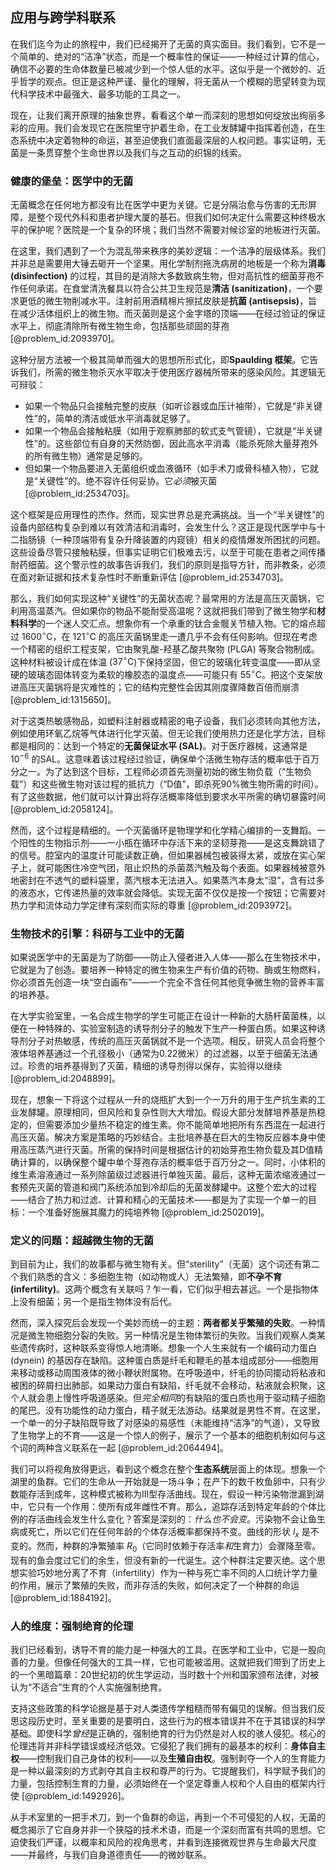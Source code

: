 ## 应用与跨学科联系

在我们迄今为止的旅程中，我们已经揭开了无菌的真实面目。我们看到，它不是一个简单的、绝对的“洁净”状态，而是一个概率性的保证——一种经过计算的信心，确信不必要的生命体数量已被减少到一个惊人低的水平。这似乎是一个微妙的、近乎哲学的观点。但正是这种严谨、量化的理解，将无菌从一个模糊的愿望转变为现代科学技术中最强大、最多功能的工具之一。

现在，让我们离开原理的抽象世界，看看这个单一而深刻的思想如何绽放出绚丽多彩的应用。我们会发现它在医院里守护着生命，在工业发酵罐中指挥着创造，在生态系统中决定着物种的命运，甚至迫使我们直面最深层的人权问题。事实证明，无菌是一条贯穿整个生命世界以及我们与之互动的织锦的线索。

### 健康的堡垒：医学中的无菌

无菌概念在任何地方都没有比在医学中更为关键。它是分隔治愈与伤害的无形屏障，是整个现代外科和患者护理大厦的基石。但我们如何决定什么需要这种终极水平的保护呢？医院是一个复杂的环境；我们当然不需要对候诊室的地板进行灭菌。

在这里，我们遇到了一个为混乱带来秩序的美妙逻辑：一个洁净的层级体系。我们并非总是需要用大锤去砸开一个坚果。用化学制剂拖洗病房的地板是一个称为**消毒 (disinfection)** 的过程，其目的是消除大多数致病生物，但对高抗性的细菌芽孢不作任何承诺。在食堂清洗餐具以符合公共卫生规范是**清洁 (sanitization)**，一个要求更低的微生物削减水平。注射前用酒精棉片擦拭皮肤是**抗菌 (antisepsis)**，旨在减少活体组织上的微生物。而灭菌则是这个金字塔的顶端——在经过验证的保证水平上，彻底清除所有微生物生命，包括那些顽固的芽孢 [@problem_id:2093970]。

这种分层方法被一个极其简单而强大的思想所形式化，即**Spaulding 框架**。它告诉我们，所需的微生物杀灭水平取决于使用医疗器械所带来的感染风险。其逻辑无可辩驳：
- 如果一个物品只会接触完整的皮肤（如听诊器或血压计袖带），它就是“非关键性”的，简单的清洁或低水平消毒就足够了。
- 如果一个物品会接触粘膜（如用于观察肺部的软式支气管镜），它就是“半关键性”的。这些部位有自身的天然防御，因此高水平消毒（能杀死除大量芽孢外的所有微生物）通常是足够的。
- 但如果一个物品要进入无菌组织或血液循环（如手术刀或骨科植入物），它就是“关键性”的。绝不容许任何妥协。它*必须*被灭菌 [@problem_id:2534703]。

这个框架是应用理性的杰作。然而，现实世界总是充满挑战。当一个“半关键性”的设备内部结构复杂到难以有效清洁和消毒时，会发生什么？这正是现代医学中与十二指肠镜（一种顶端带有复杂升降装置的内窥镜）相关的疫情爆发所困扰的问题。这些设备尽管只接触粘膜，但事实证明它们极难去污，以至于可能在患者之间传播耐药细菌。这个警示性的故事告诉我们，我们的原则是指导方针，而非教条，必须在面对新证据和技术复杂性时不断重新评估 [@problem_id:2534703]。

那么，我们如何实现这种“关键性”的无菌状态呢？最常用的方法是高压灭菌锅，它利用高温蒸汽。但如果你的物品不能耐受高温呢？这就把我们带到了微生物学和**材料科学**的一个迷人交汇点。想象你有一个承重的钛合金髋关节植入物。它的熔点超过 $1600^\circ\text{C}$，在 $121^\circ\text{C}$ 的高压灭菌锅里走一遭几乎不会有任何影响。但现在考虑一个精密的组织工程支架，它由聚乳酸-羟基乙酸共聚物 (PLGA) 等聚合物制成。这种材料被设计成在体温 ($37^\circ\text{C}$)下保持坚固，但它的玻璃化转变温度——即从坚硬的玻璃态固体转变为柔软的橡胶态的温度点——可能只有 $55^\circ\text{C}$。把这个支架放进高压灭菌锅将是灾难性的；它的结构完整性会因其刚度骤降数百倍而崩溃 [@problem_id:1315650]。

对于这类热敏感物品，如塑料注射器或精密的电子设备，我们必须转向其他方法，例如使用环氧乙烷等气体进行化学灭菌。但无论我们使用热力还是化学方法，目标都是相同的：达到一个特定的**无菌保证水平 (SAL)**。对于医疗器械，这通常是 $10^{-6}$ 的SAL。这意味着该过程经过验证，确保单个活微生物存活的概率低于百万分之一。为了达到这个目标，工程师必须首先测量初始的微生物负载（“生物负载”）和这些微生物对该过程的抵抗力（“D值”，即杀死90%微生物所需的时间）。有了这些数据，他们就可以计算出将存活概率降低到要求水平所需的确切暴露时间 [@problem_id:2058124]。

然而，这个过程是精细的。一个灭菌循环是物理学和化学精心编排的一支舞蹈。一个阳性的生物指示剂——一小瓶在循环中存活下来的坚韧芽孢——是这支舞跳错了的信号。腔室内的温度计可能读数正确，但如果器械包被装得太紧，或放在实心架子上，就可能困住冷空气团，阻止炽热的杀菌蒸汽触及每个表面。如果器械被意外地密封在不透气的塑料袋里，蒸汽根本无法进入。如果蒸汽本身太“湿”，含有过多的液态水，它传递热量的效率就会降低。实现无菌不仅仅是按一个按钮；它需要对热力学和流体动力学定律有深刻而实际的尊重 [@problem_id:2093972]。

### 生物技术的引擎：科研与工业中的无菌

如果说医学中的无菌是为了防御——防止入侵者进入人体——那么在生物技术中，它就是为了创造。要培养一种特定的微生物来生产有价值的药物、酶或生物燃料，你必须首先创造一块“空白画布”——一个完全不含任何其他竞争微生物的营养丰富的培养基。

在大学实验室里，一名合成生物学的学生可能正在设计一种新的大肠杆菌菌株，以便在一种特殊的、实验室制造的诱导剂分子的触发下生产一种蛋白质。如果这种诱导剂分子对热敏感，传统的高压灭菌锅就不是一个选项。相反，研究人员会将整个液体培养基通过一个孔径极小（通常为0.22微米）的过滤器，以至于细菌无法通过。珍贵的培养基得到了灭菌，精细的诱导剂得以保存，实验得以继续 [@problem_id:2048899]。

现在，想象一下将这个过程从一升的烧瓶扩大到一个一万升的用于生产抗生素的工业发酵罐。原理相同，但风险和复杂性则大大增加。假设大部分发酵培养基是热稳定的，但需要添加少量热不稳定的维生素。你不能简单地把所有东西混在一起进行高压灭菌。解决方案是策略的巧妙结合。主批培养基在巨大的生物反应器本身中使用高压蒸汽进行灭菌。所需的保持时间是根据估计的初始芽孢生物负载及其D值精确计算的，以确保整个罐中单个芽孢存活的概率低于百万分之一。同时，小体积的维生素溶液通过一系列除菌级过滤器进行单独灭菌。最后，这种无菌浓缩液通过一套预先灭菌的管道和阀门系统添加到冷却后的无菌发酵罐中。这整个宏大的过程——结合了热力和过滤、计算和精心的无菌技术——都是为了实现一个单一的目标：一个准备好施展其魔力的纯培养物 [@problem_id:2502019]。

### 定义的问题：超越微生物的无菌

到目前为止，我们的故事都与微生物有关。但“sterility”（无菌）这个词还有第二个我们熟悉的含义：多细胞生物（如动物或人）无法繁殖，即**不孕不育 (infertility)**。这两个概念有关联吗？乍一看，它们似乎相去甚远。一个是指物体上没有细菌；另一个是指生物体没有后代。

然而，深入探究后会发现一个美妙而统一的主题：**两者都关乎繁殖的失败**。一种情况是微生物细胞分裂的失败。另一种情况是生物体繁衍的失败。当我们观察人类某些遗传病时，这种联系变得惊人地清晰。想象一个人生来就有一个编码动力蛋白 (dynein) 的基因存在缺陷。这种蛋白质是纤毛和鞭毛的基本组成部分——细胞用来移动或移动周围液体的微小鞭状附属物。在呼吸道中，纤毛的协同擺动将粘液和被困的碎屑扫出肺部。如果动力蛋白有缺陷，纤毛就不会移动，粘液就会积聚，这个人就会患上慢性呼吸道感染。但*完全相同*的有缺陷的蛋白质也用于驱动精子细胞的尾巴。没有功能性的动力蛋白，精子就无法游动。结果就是男性不育。在这里，一个单一的分子缺陷既导致了对感染的易感性（未能维持“洁净”的气道），又导致了生物学上的不育——这是一个惊人的例子，展示了一个基本的细胞机制如何与这个词的两种含义联系在一起 [@problem_id:2064494]。

我们可以将视角放得更远，看到这个概念在整个**生态系统**层面上的体现。想象一个湖里的鱼群。它们的生命从一开始就是一场斗争；在产下的数千枚鱼卵中，只有少数能存活到成年，这种模式被称为III型存活曲线。现在，假设一种污染物泄漏到湖中，它只有一个作用：使所有成年雌性不育。那么，追踪存活到特定年龄的个体比例的存活曲线会发生什么变化？答案是深刻的：*什么也不会变*。污染物不会让鱼生病或死亡，所以它们在任何年龄的个体存活概率都保持不变。曲线的形状 $l_x$ 是不变的。然而，种群的净繁殖率 $R_0$（它同时依赖于存活率*和*生育力）会骤降至零。现有的鱼会度过它们的余生，但没有新的一代诞生。这个种群注定要灭绝。这个思想实验巧妙地分离了不育（infertility）作为一种与死亡率不同的人口统计学力量的作用，展示了繁殖的失败，而非存活的失败，如何决定了一个种群的命运 [@problem_id:1884192]。

### 人的维度：强制绝育的伦理

我们已经看到，诱导不育的能力是一种强大的工具。在医学和工业中，它是一股向善的力量。但像任何强大的工具一样，它也可能被滥用。这就把我们带到了历史上的一个黑暗篇章：20世纪初的优生学运动，当时数十个州和国家颁布法律，对被认为“不适合”生育的个人实施强制绝育。

支持这些政策的科学论据是基于对人类遗传学粗糙而带有偏见的误解。但当我们反思这段历史时，至关重要的是要明白，这些行为的根本错误并不在于其错误的科学基础。即使科学*曾经*是正确的，强制绝育的行为仍然是对人权的骇人侵犯。核心的伦理违背并非科学错误或经济低效。它侵犯了我们拥有的最基本的权利：**身体自主权**——控制我们自己身体的权利——以及**生殖自由权**。强制剥夺一个人的生育能力是一种以最深刻的方式剥夺其自主权和尊严的行为。它提醒我们，科学赋予我们的力量，包括控制生育的力量，必须始终在一个坚定尊重人权和个人自由的框架内行使 [@problem_id:1492926]。

从手术室里的一把手术刀，到一个鱼群的命运，再到一个不可侵犯的人权，无菌的概念揭示了它自身并非一个狭隘的技术术语，而是一个深刻而富有共鸣的思想。它迫使我们严谨，以概率和风险的视角思考，并看到连接微观世界与生命最大尺度——并最终，与我们自身道德责任——的微妙联系。
